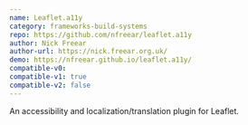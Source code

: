 ```yaml
---
name: Leaflet.a11y
category: frameworks-build-systems
repo: https://github.com/nfreear/leaflet.a11y
author: Nick Freear
author-url: https://nick.freear.org.uk/
demo: https://nfreear.github.io/leaflet.a11y/
compatible-v0:
compatible-v1: true
compatible-v2: false
---
```


An accessibility and localization/translation plugin for Leaflet.
